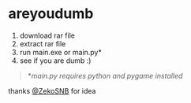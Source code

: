 # areyoudumb

1. download rar file 
2. extract rar file
3. run main.exe or main.py\*
4. see if you are dumb :)

> \**main.py requires python and pygame installed* 

thanks [@ZekoSNB](https://github.com/ZekoSNB) for idea
